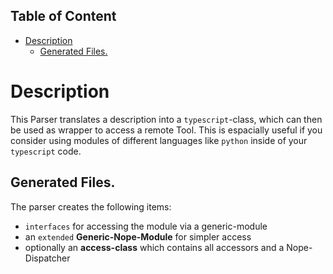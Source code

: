 ## Table of Content
- [Description](#description)
  - [Generated Files.](#generated-files)

# Description
This Parser translates a description into a `typescript`-class, which can then be used as wrapper to access a remote Tool. This is espacially useful if you consider using modules of different languages like `python` inside of your `typescript` code.

## Generated Files.
The parser creates the following items: 
- `interfaces` for accessing the module via a generic-module
- an `extended` **Generic-Nope-Module** for simpler access
- optionally an **access-class** which contains all accessors and a Nope-Dispatcher